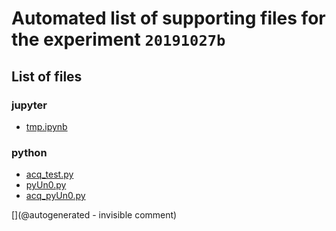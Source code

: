 # Automated list of supporting files for the __experiment `20191027b`__

## List of files

### jupyter

* [tmp.ipynb](/tmp.ipynb)


### python

* [acq_test.py](/matty/20191027b/acq_test.py)
* [pyUn0.py](/matty/20191027b/pyUn0.py)
* [acq_pyUn0.py](/matty/20191027b/acq_pyUn0.py)


[](@autogenerated - invisible comment)